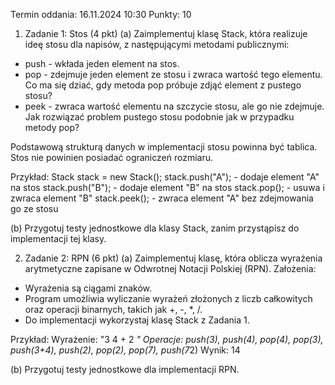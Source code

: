 Termin oddania:     16.11.2024 10:30
Punkty:             10
1. Zadanie 1: Stos (4 pkt)
(a) Zaimplementuj klasę Stack, która realizuje ideę stosu dla napisów, z następującymi metodami publicznymi:
- push - wkłada jeden element na stos.
- pop - zdejmuje jeden element ze stosu i zwraca wartość tego elementu. Co ma się dziać, gdy metoda pop próbuje zdjąć element z pustego stosu?
- peek - zwraca wartość elementu na szczycie stosu, ale go nie zdejmuje. Jak rozwiązać problem pustego stosu podobnie jak w przypadku metody pop?

Podstawową strukturą danych w implementacji stosu powinna być tablica. Stos nie powinien posiadać ograniczeń rozmiaru.

Przykład:
Stack stack = new Stack();
stack.push("A"); - dodaje element "A" na stos
stack.push("B"); - dodaje element "B" na stos
stack.pop(); - usuwa i zwraca element "B"
stack.peek(); - zwraca element "A" bez zdejmowania go ze stosu

(b) Przygotuj testy jednostkowe dla klasy Stack, zanim przystąpisz do implementacji tej klasy.

2. Zadanie 2: RPN (6 pkt)
(a) Zaimplementuj klasę, która oblicza wyrażenia arytmetyczne zapisane w Odwrotnej Notacji Polskiej (RPN). Założenia:
- Wyrażenia są ciągami znaków.
- Program umożliwia wyliczanie wyrażeń złożonych z liczb całkowitych oraz operacji binarnych, takich jak +, -, *, /.
- Do implementacji wykorzystaj klasę Stack z Zadania 1.

Przykład:
Wyrażenie: "3 4 + 2 *"
Operacje:
push(3), push(4), pop(4), pop(3), push(3+4), push(2), pop(2), pop(7), push(7*2)
Wynik: 14

(b) Przygotuj testy jednostkowe dla implementacji RPN.
